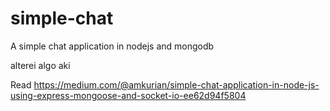 # simple-chat
A simple chat application in nodejs and mongodb

alterei algo aki

Read
https://medium.com/@amkurian/simple-chat-application-in-node-js-using-express-mongoose-and-socket-io-ee62d94f5804
